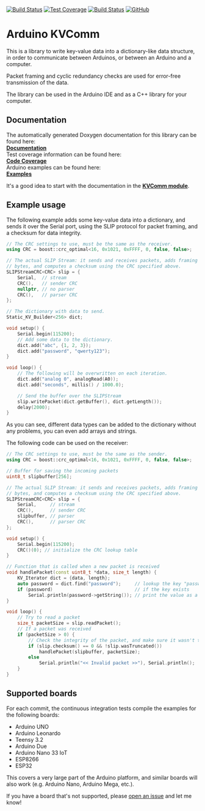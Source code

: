 [![Build Status](https://github.com/tttapa/Arduino-KVComm/workflows/CI%20Tests/badge.svg)](https://github.com/tttapa/Arduino-KVComm/actions)
[![Test Coverage](https://img.shields.io/endpoint?url=https://raw.githubusercontent.com/tttapa/Arduino-KVComm/master/docs/Coverage/shield.io.coverage.json)](https://tttapa.github.io/Arduino-KVComm/Coverage/index.html)
[![Build Status](https://travis-ci.org/tttapa/Arduino-KVComm.svg?branch=master)](https://travis-ci.org/tttapa/Arduino-KVComm)
[![GitHub](https://img.shields.io/github/stars/tttapa/Arduino-KVComm?label=GitHub&logo=github)](https://github.com/tttapa/Arduino-KVComm)

# Arduino KVComm

This is a library to write key-value data into a dictionary-like data structure,
in order to communicate between Arduinos, or between an Arduino and a computer.

Packet framing and cyclic redundancy checks are used for error-free transmission
of the data.

The library can be used in the Arduino IDE and as a C++ library for your 
computer.

## Documentation

The automatically generated Doxygen documentation for this library can be found 
here:  
[**Documentation**](https://tttapa.github.io/Arduino-KVComm/Doxygen/index.html)  
Test coverage information can be found here:  
[**Code Coverage**](https://tttapa.github.io/Arduino-KVComm/Coverage/index.html)  
Arduino examples can be found here:  
[**Examples**](https://tttapa.github.io/Arduino-KVComm/Doxygen/examples.html)

It's a good idea to start with the documentation in the 
[**KVComm module**](https://tttapa.github.io/Arduino-KVComm/Doxygen/d4/d09/group__KVComm.html).

## Example usage

The following example adds some key-value data into a dictionary, and sends it
over the Serial port, using the SLIP protocol for packet framing, and a checksum
for data integrity.

```cpp
// The CRC settings to use, must be the same as the receiver.
using CRC = boost::crc_optimal<16, 0x1021, 0xFFFF, 0, false, false>;

// The actual SLIP Stream: it sends and receives packets, adds framing
// bytes, and computes a checksum using the CRC specified above.
SLIPStreamCRC<CRC> slip = {
    Serial,  // stream
    CRC(),   // sender CRC
    nullptr, // no parser
    CRC(),   // parser CRC
};

// The dictionary with data to send.
Static_KV_Builder<256> dict;

void setup() {
    Serial.begin(115200);
    // Add some data to the dictionary.
    dict.add("abc", {1, 2, 3});
    dict.add("password", "qwerty123");
}

void loop() {
    // The following will be overwritten on each iteration.
    dict.add("analog 0", analogRead(A0));
    dict.add("seconds", millis() / 1000.0);

    // Send the buffer over the SLIPStream
    slip.writePacket(dict.getBuffer(), dict.getLength());
    delay(2000);
}
```

As you can see, different data types can be added to the dictionary without any
problems, you can even add arrays and strings.

The following code can be used on the receiver:

```cpp
// The CRC settings to use, must be the same as the sender.
using CRC = boost::crc_optimal<16, 0x1021, 0xFFFF, 0, false, false>;

// Buffer for saving the incoming packets
uint8_t slipbuffer[256];

// The actual SLIP Stream: it sends and receives packets, adds framing
// bytes, and computes a checksum using the CRC specified above.
SLIPStreamCRC<CRC> slip = {
    Serial,     // stream
    CRC(),      // sender CRC
    slipbuffer, // parser
    CRC(),      // parser CRC
};

void setup() {
    Serial.begin(115200);
    CRC()(0); // initialize the CRC lookup table
}

// Function that is called when a new packet is received
void handlePacket(const uint8_t *data, size_t length) {
    KV_Iterator dict = {data, length};
    auto password = dict.find("password");     // lookup the key "password"
    if (password)                              // if the key exists
        Serial.println(password->getString()); // print the value as a string
}

void loop() {
    // Try to read a packet
    size_t packetSize = slip.readPacket();
    // If a packet was received
    if (packetSize > 0) {
        // Check the integrity of the packet, and make sure it wasn't truncated
        if (slip.checksum() == 0 && !slip.wasTruncated())
            handlePacket(slipbuffer, packetSize);
        else
            Serial.println("<< Invalid packet >>"), Serial.println();
    }
}
```

## Supported boards

For each commit, the continuous integration tests compile the examples for the
following boards:

- Arduino UNO
- Arduino Leonardo
- Teensy 3.2
- Arduino Due
- Arduino Nano 33 IoT
- ESP8266
- ESP32

This covers a very large part of the Arduino platform, and similar boards will
also work (e.g. Arduino Nano, Arduino Mega, etc.).

If you have a board that's not supported, please 
[open an issue](https://github.com/tttapa/Arduino-KVComm/issues/new)
and let me know!